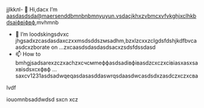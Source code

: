 jjlkkлl- 👋 Hi,dacx I’m aasdasdsda@maersenddbmnbnbmnyuyun.vsdacjkhxzvbmcxvfvkghjxclhkbdsaіфвіфвф,mvhmnb
- 💞️ I’m loodskingsdvxc jhgsadxzcasdasdaxczxxmsdsddszмsadhm,bzxlzcxxzclgdsfdshjkdfbvcaasdcxzborate on ...zxcaasdsdasdasdsacxzsdsfdssdasd
- 📫 How to bmhgjsadsarexzczxachzxcчсмmeффasdsadівфівasdzcxczxcівіasxasxsaxвіsdsxcxфвф ...
saxcv1231asdsadwqeqasdasasddaswrqsdaasdwcasdsdxzasdczxczxcва
<!---asadsdasdasdasdфів
maersenddy012/maersenddy012 is a ✨ special ✨ repository becaugdf `README.md`d (this file) appears on your GitHub profildasvce.
You can click the Preview link to take a look at your changes.sdacxzcx
--->lvdf
iouomnbsaddwdsd
sxcn
xcz
